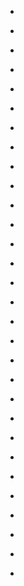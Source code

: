 
- [](/2017/06/bu6-ghmauia/)

- [](/2017/06/bu6m7rygcqq/)

- [](/2017/06/870897741865508864/)

- [](/2017/06/870877188798545921/)

- [](/2017/06/870823835439738880/)

- [](/2017/06/870805911111061504/)

- [](/2017/06/870608281231806465/)

- [](/2015/01/10153484161798912-1/)

- [](/2015/01/10153484161798912-0/)

- [](/2015/01/551748917436493824/)

- [](/2015/01/551637865742872576/)

- [](/2015/01/551619314961227776/)

- [](/2015/01/551602772588503041/)

- [](/2015/01/551589436320780288/)

- [](/2015/01/551575899972202496/)

- [](/2015/01/551556983166230528/)

- [](/2015/01/551356045826588672/)

- [](/2015/01/551341549506666496/)

- [](/2015/01/551321249935155200/)

- [](/2015/01/551299519984316416/)

- [](/2015/01/551276757672685569/)

- [](/2015/01/551257777176211456/)

- [](/2015/01/551237801509785600/)

- [](/2012/06/214316542056345602/)

- [](/2012/06/214256457049321473/)

- [](/2012/06/214187809731391488/)

- [](/2012/06/213963293528825856/)

- [](/2012/06/213942821252628480/)

- [](/2010/06/16035828372/)

- [](/2010/05/15068985285/)
